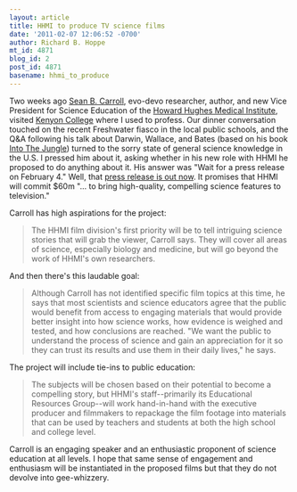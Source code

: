 ```yaml
---
layout: article
title: HHMI to produce TV science films
date: '2011-02-07 12:06:52 -0700'
author: Richard B. Hoppe
mt_id: 4871
blog_id: 2
post_id: 4871
basename: hhmi_to_produce
---
```

Two weeks ago [Sean B. Carroll](http://seanbcarroll.com/), evo-devo researcher, author, and new Vice President for Science Education of the [Howard Hughes Medical Institute](http://www.hhmi.org/), visited [Kenyon College](http://www.kenyon.edu/index.xml) where I used to profess.  Our dinner conversation touched on the recent Freshwater fiasco in the local public schools, and the Q&A following his talk about Darwin, Wallace, and Bates (based on his book [Into The Jungle](http://seanbcarroll.com/books/Into_The_Jungle/)) turned to the sorry state of general science knowledge in the U.S.  I pressed him about it, asking whether in his new role with HHMI he proposed to do anything about it.  His answer was "Wait for a press release on February 4."  Well, that [press release is out now](http://www.hhmi.org/news/docfilm20110204.html).  It promises that HHMI will commit $60m "... to bring high-quality, compelling science features to television."

Carroll has high aspirations for the project:

> The HHMI film division's first priority will be to tell intriguing science stories that will grab the viewer, Carroll says. They will cover all areas of science, especially biology and medicine, but will go beyond the work of HHMI's own researchers. 

And then there's this laudable goal:

> Although Carroll has not identified specific film topics at this time, he says that most scientists and science educators agree that the public would benefit from access to engaging materials that would provide better insight into how science works, how evidence is weighed and tested, and how conclusions are reached. "We want the public to understand the process of science and gain an appreciation for it so they can trust its results and use them in their daily lives," he says. 

The project will include tie-ins to public education:

> The subjects will be chosen based on their potential to become a compelling story, but HHMI's staff--primarily its Educational Resources Group--will work hand-in-hand with the executive producer and filmmakers to repackage the film footage into materials that can be used by teachers and students at both the high school and college level.

Carroll is an engaging speaker and an enthusiastic proponent of science education at all levels.  I hope that same sense of engagement and enthusiasm will be instantiated in the proposed films but that they do not devolve into gee-whizzery.
